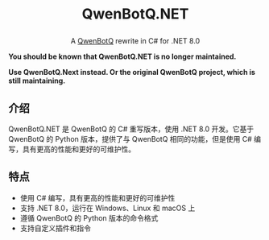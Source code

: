 # <p align="center"> QwenBotQ.NET </p>

<p align="center">
A <a href="https://github.com/OriginalFactor/QwenBotQ" target="_blank">QwenBotQ</a> rewrite in C# for .NET 8.0
</p>

<b>You should be known that QwenBotQ.NET is no longer maintained.</b>

<b>Use QwenBotQ.Next instead. Or the original QwenBotQ project, which is still maintaining.</b>

## 介绍

QwenBotQ.NET 是 QwenBotQ 的 C# 重写版本，使用 .NET 8.0 开发。它基于 QwenBotQ 的 Python 版本，提供了与 QwenBotQ 相同的功能，但是使用 C# 编写，具有更高的性能和更好的可维护性。

## 特点

- 使用 C# 编写，具有更高的性能和更好的可维护性
- 支持 .NET 8.0，运行在 Windows、Linux 和 macOS 上
- 遵循 QwenBotQ 的 Python 版本的命令格式
- 支持自定义插件和指令
